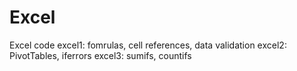 # Excel
Excel code
excel1: fomrulas, cell references, data validation
excel2: PivotTables, iferrors
excel3: sumifs, countifs

